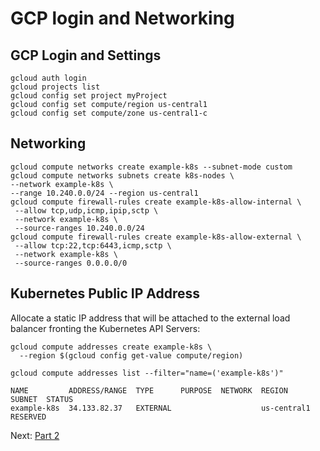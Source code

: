 # GCP login and Networking

## GCP Login and Settings

```
gcloud auth login
gcloud projects list
gcloud config set project myProject
gcloud config set compute/region us-central1
gcloud config set compute/zone us-central1-c
```


## Networking

```
gcloud compute networks create example-k8s --subnet-mode custom
gcloud compute networks subnets create k8s-nodes \
--network example-k8s \
--range 10.240.0.0/24 --region us-central1
gcloud compute firewall-rules create example-k8s-allow-internal \
 --allow tcp,udp,icmp,ipip,sctp \
 --network example-k8s \
 --source-ranges 10.240.0.0/24
gcloud compute firewall-rules create example-k8s-allow-external \
 --allow tcp:22,tcp:6443,icmp,sctp \
 --network example-k8s \
 --source-ranges 0.0.0.0/0
```

## Kubernetes Public IP Address
Allocate a static IP address that will be attached to the external load balancer fronting the Kubernetes API Servers:

```
gcloud compute addresses create example-k8s \
  --region $(gcloud config get-value compute/region)    

gcloud compute addresses list --filter="name=('example-k8s')"

NAME         ADDRESS/RANGE  TYPE      PURPOSE  NETWORK  REGION       SUBNET  STATUS
example-k8s  34.133.82.37   EXTERNAL                    us-central1          RESERVED
```

Next: [Part 2](03-part-02.md)
